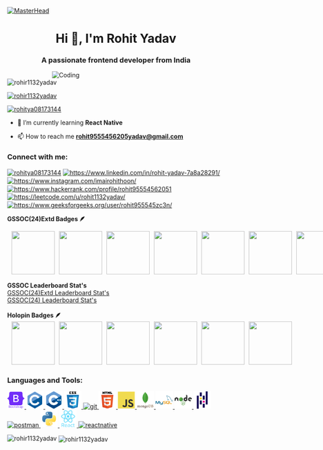 [![MasterHead](https://www.technox-ets.org/web/image/slide.channel/128/image_512/Front-End%20Development?unique=306ccea
)](https://rohir1132yadav.io)
<h1 align="center">Hi 👋, I'm Rohit Yadav</h1>
<h3 align="center">A passionate frontend developer from India</h3>
<img align="right" alt="Coding" width="400" src="https://cdn.dribbble.com/users/330915/screenshots/3587000/media/343cb53c87e313181d99248d3071bc77.gif">


<p align="left"> <img src="https://komarev.com/ghpvc/?username=rohir1132yadav&label=Profile%20views&color=0e75b6&style=flat" alt="rohir1132yadav" /> </p>

<p align="left"> <a href="https://github.com/ryo-ma/github-profile-trophy"><img src="https://github-profile-trophy.vercel.app/?username=rohir1132yadav" alt="rohir1132yadav" /></a> </p>

<p align="left"> <a href="https://twitter.com/rohitya08173144" target="blank"><img src="https://img.shields.io/twitter/follow/rohitya08173144?logo=twitter&style=for-the-badge" alt="rohitya08173144" /></a> </p>

- 🌱 I’m currently learning **React Native**

- 📫 How to reach me **rohit9555456205yadav@gmail.com**

<h3 align="left">Connect with me:</h3>
<p align="left">
<a href="https://twitter.com/rohitya08173144" target="blank"><img align="center" src="https://raw.githubusercontent.com/rahuldkjain/github-profile-readme-generator/master/src/images/icons/Social/twitter.svg" alt="rohitya08173144" height="30" width="40" /></a>
<a href="https://www.linkedin.com/in/rohit-yadav-7a8a28291/" target="blank"><img align="center" src="https://raw.githubusercontent.com/rahuldkjain/github-profile-readme-generator/master/src/images/icons/Social/linked-in-alt.svg" alt="https://www.linkedin.com/in/rohit-yadav-7a8a28291/" height="30" width="40" /></a>
<a href="https://instagram.com/imairohithoon/" target="blank"><img align="center" src="https://raw.githubusercontent.com/rahuldkjain/github-profile-readme-generator/master/src/images/icons/Social/instagram.svg" alt="https://www.instagram.com/imairohithoon/" height="30" width="40" /></a>
<a href="https://www.hackerrank.com/profile/rohit95554562051" target="blank"><img align="center" src="https://raw.githubusercontent.com/rahuldkjain/github-profile-readme-generator/master/src/images/icons/Social/hackerrank.svg" alt="https://www.hackerrank.com/profile/rohit95554562051" height="30" width="40" /></a>
<a href="https://www.leetcode.com/" target="blank"><img align="center" src="https://raw.githubusercontent.com/rahuldkjain/github-profile-readme-generator/master/src/images/icons/Social/leet-code.svg" alt="https://leetcode.com/u/rohit1132yadav/" height="30" width="40" /></a>
<a href="https://auth.geeksforgeeks.org/user/" target="blank"><img align="center" src="https://raw.githubusercontent.com/rahuldkjain/github-profile-readme-generator/master/src/images/icons/Social/geeks-for-geeks.svg" alt="https://www.geeksforgeeks.org/user/rohit955545zc3n/" height="30" width="40" /></a>
</p>

 <b>GSSOC(24)Extd Badges 🪶</b>
<div style='display:flex; align-items:center; gap: 10px;' align='center'><a href="https://gssoc.girlscript.tech/leaderboard"></a>
<img src="https://raw.githubusercontent.com/GSSoC24/Postman-Challenge/main/docs/assets/Postman%20White.png" width="100px" height="100px" />
<img src="https://raw.githubusercontent.com/GSSoC24/Hack-Web3Conf/refs/heads/main/assets/Hack-Web3Conf%202024%20Badge%20(2).png" width="100px" height="100px" />
  <img src="https://raw.githubusercontent.com/GSSoC24/Postman-Challenge/main/docs/assets/1.png" width="100px" height="100px" />
  <img src="https://raw.githubusercontent.com/GSSoC24/Postman-Challenge/main/docs/assets/2.png" width="100px" height="100px" />
  <img src="https://raw.githubusercontent.com/GSSoC24/Postman-Challenge/main/docs/assets/3.png" width="100px" height="100px" />
  <img src="https://raw.githubusercontent.com/GSSoC24/Postman-Challenge/main/docs/assets/4.png" width="100px" height="100px" />
  <img src="https://raw.githubusercontent.com/GSSoC24/Postman-Challenge/main/docs/assets/5.png" width="100px" height="100px" />
  <img src="https://raw.githubusercontent.com/GSSoC24/Contributor/refs/heads/main/assets/Git%20Explorer.png" width="100px" height="100px" />
</div>
<br>
  <b>GSSOC Leaderboard Stat's</b><br>
<a href="https://gssoc.girlscript.tech/leaderboard?year=2024Extd&username=rohir1132yadav">GSSOC(24)Extd Leaderboard Stat's</a><br>
<a href="https://gssoc.girlscript.tech/leaderboard?year=2024&username=rohir1132yadav">GSSOC(24) Leaderboard Stat's</a>
<br>
<br>
<b>Holopin Badges 🪶</b>
 <div style='display:flex; align-items:center; gap: 10px;' align='center'><a href="https://www.holopin.io/@rohir1132yadav#badges">
 </a><a href="https://www.holopin.io/userbadge/cm1tkfl1l84330dl8bd8vte3c"><img src="https://assets.holopin.io/eyJidWNrZXQiOiJob2xvcGluLWFzc2V0cyIsImtleSI6ImFzc2V0cy9jbDd0ZDhncDUwMTMyMDlrMHd1OHFlNHg5IiwiZWRpdHMiOnsicm90YXRlIjpudWxsfX0=" width="100px" height="100px"/></a>
  <a href="https://www.holopin.io/hacktoberfest2024/userbadge/cm1gohl3928840cl64rx6du26"><img src="https://assets.holopin.io/hf2024levels/level0-sloth-hello-0-0-0-0.webp" width="100px" height="100px"></a>
  <a href="https://www.holopin.io/hacktoberfest2024/userbadge/cm20ran35463490cl9zepkqgzo">
  <img src="https://assets.holopin.io/hf2024levels/level1-sloth-hello-coffee-0-0-0.webp" width="100px" height="100px"/></a>
  <a href="https://www.holopin.io/hacktoberfest2024/userbadge/cm21k5h42260870cl8q8w1dgtg"><img src="https://assets.holopin.io/hf2024levels/level2-sloth-hello-coffee-hoodie-0-0.webp" width="100px" height="100px"/></a>
  <a href="https://www.holopin.io/hacktoberfest2024/userbadge/cm2hu8vum123490cl3krg37k1u"><img src="https://assets.holopin.io/hf2024levels/level3-sloth-hello-coffee-hoodie-witch-0.webp" width="100px" height="100px"/></a>
  <a href="https://www.holopin.io/hacktoberfest2024/userbadge/cm2knppn116060cjkxqwbfcsl"><img src="https://assets.holopin.io/hf2024levels/level4-sloth-hello-coffee-hoodie-witch-moon.webp" width="100px" height="100px"/></a>
 </div>
<h3 align="left">Languages and Tools:</h3>
<p align="left"> <a href="https://getbootstrap.com" target="_blank" rel="noreferrer"> <img src="https://raw.githubusercontent.com/devicons/devicon/master/icons/bootstrap/bootstrap-plain-wordmark.svg" alt="bootstrap" width="40" height="40"/> </a> <a href="https://www.cprogramming.com/" target="_blank" rel="noreferrer"> <img src="https://raw.githubusercontent.com/devicons/devicon/master/icons/c/c-original.svg" alt="c" width="40" height="40"/> </a> <a href="https://www.w3schools.com/cpp/" target="_blank" rel="noreferrer"> <img src="https://raw.githubusercontent.com/devicons/devicon/master/icons/cplusplus/cplusplus-original.svg" alt="cplusplus" width="40" height="40"/> </a> <a href="https://www.w3schools.com/css/" target="_blank" rel="noreferrer"> <img src="https://raw.githubusercontent.com/devicons/devicon/master/icons/css3/css3-original-wordmark.svg" alt="css3" width="40" height="40"/> </a> <a href="https://git-scm.com/" target="_blank" rel="noreferrer"> <img src="https://www.vectorlogo.zone/logos/git-scm/git-scm-icon.svg" alt="git" width="40" height="40"/> </a> <a href="https://www.w3.org/html/" target="_blank" rel="noreferrer"> <img src="https://raw.githubusercontent.com/devicons/devicon/master/icons/html5/html5-original-wordmark.svg" alt="html5" width="40" height="40"/> </a> <a href="https://developer.mozilla.org/en-US/docs/Web/JavaScript" target="_blank" rel="noreferrer"> <img src="https://raw.githubusercontent.com/devicons/devicon/master/icons/javascript/javascript-original.svg" alt="javascript" width="40" height="40"/> </a> <a href="https://www.mongodb.com/" target="_blank" rel="noreferrer"> <img src="https://raw.githubusercontent.com/devicons/devicon/master/icons/mongodb/mongodb-original-wordmark.svg" alt="mongodb" width="40" height="40"/> </a> <a href="https://www.mysql.com/" target="_blank" rel="noreferrer"> <img src="https://raw.githubusercontent.com/devicons/devicon/master/icons/mysql/mysql-original-wordmark.svg" alt="mysql" width="40" height="40"/> </a> <a href="https://nodejs.org" target="_blank" rel="noreferrer"> <img src="https://raw.githubusercontent.com/devicons/devicon/master/icons/nodejs/nodejs-original-wordmark.svg" alt="nodejs" width="40" height="40"/> </a> <a href="https://pandas.pydata.org/" target="_blank" rel="noreferrer"> <img src="https://raw.githubusercontent.com/devicons/devicon/2ae2a900d2f041da66e950e4d48052658d850630/icons/pandas/pandas-original.svg" alt="pandas" width="40" height="40"/> </a> <a href="https://postman.com" target="_blank" rel="noreferrer"> <img src="https://www.vectorlogo.zone/logos/getpostman/getpostman-icon.svg" alt="postman" width="40" height="40"/> </a> <a href="https://www.python.org" target="_blank" rel="noreferrer"> <img src="https://raw.githubusercontent.com/devicons/devicon/master/icons/python/python-original.svg" alt="python" width="40" height="40"/> </a> <a href="https://reactjs.org/" target="_blank" rel="noreferrer"> <img src="https://raw.githubusercontent.com/devicons/devicon/master/icons/react/react-original-wordmark.svg" alt="react" width="40" height="40"/> </a> <a href="https://reactnative.dev/" target="_blank" rel="noreferrer"> <img src="https://reactnative.dev/img/header_logo.svg" alt="reactnative" width="40" height="40"/> </a> </p>

<p><img align="left" src="https://github-readme-stats.vercel.app/api/top-langs?username=rohir1132yadav&show_icons=true&locale=en&layout=compact" alt="rohir1132yadav" /></p>

<p>&nbsp;<img align="center" src="https://github-readme-stats.vercel.app/api?username=rohir1132yadav&show_icons=true&locale=en" alt="rohir1132yadav" /></p>



